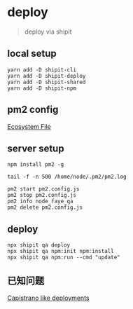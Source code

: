 # deploy
> deploy via shipit

## local setup

```shell
yarn add -D shipit-cli
yarn add -D shipit-deploy
yarn add -D shipit-shared
yarn add -D shipit-npm
```

## pm2 config

[Ecosystem File](https://pm2.keymetrics.io/docs/usage/application-declaration/)

## server setup

```shell
npm install pm2 -g

tail -f -n 500 /home/node/.pm2/pm2.log

pm2 start pm2.config.js
pm2 stop pm2.config.js
pm2 info node_faye_qa
pm2 delete pm2.config.js
```

## deploy

```shell
npx shipit qa deploy
npx shipit qa npm:init npm:install
npx shipit qa npm:run --cmd "update"
```

## 已知问题

[Capistrano like deployments](https://pm2.keymetrics.io/docs/tutorials/capistrano-like-deployments)